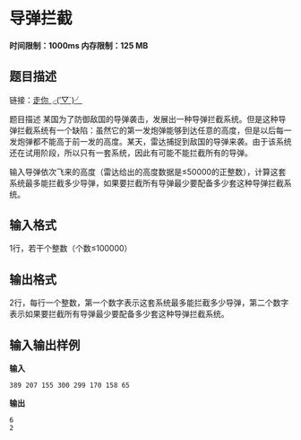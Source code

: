 # 导弹拦截

#### 时间限制：1000ms 内存限制：125 MB

题目描述
----

链接：[走你╭(′▽`)╯](https://www.luogu.com.cn/problem/P1020)

题目描述
某国为了防御敌国的导弹袭击，发展出一种导弹拦截系统。但是这种导弹拦截系统有一个缺陷：虽然它的第一发炮弹能够到达任意的高度，但是以后每一发炮弹都不能高于前一发的高度。某天，雷达捕捉到敌国的导弹来袭。由于该系统还在试用阶段，所以只有一套系统，因此有可能不能拦截所有的导弹。

输入导弹依次飞来的高度（雷达给出的高度数据是≤50000的正整数），计算这套系统最多能拦截多少导弹，如果要拦截所有导弹最少要配备多少套这种导弹拦截系统。

输入格式
---
1行，若干个整数（个数≤100000）

输出格式
---
2行，每行一个整数，第一个数字表示这套系统最多能拦截多少导弹，第二个数字表示如果要拦截所有导弹最少要配备多少套这种导弹拦截系统。

输入输出样例
------

**输入**
~~~
389 207 155 300 299 170 158 65
~~~

**输出**
~~~
6
2
~~~

